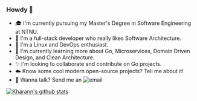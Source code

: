 ### Howdy 👋

- 🎓 I'm currently pursuing my Master's Degree in Software Engineering at NTNU.
- 👷 I'm a full-stack developer who really likes Software Architecture.
- 🐧 I'm a Linux and DevOps enthusiast.
- 🌱 I'm currently learning more about Go, Microservices, Domain Driven Design, and Clean Architecture.
- ✨ I'm looking to collaborate and contribute on Go projects.
- ☁️ Know some cool modern open-source projects? Tell me about it!
- 📮 Wanna talk? Send me an ![email](mailto:hey@akvo.no)

[![Kharann's github stats](https://github-readme-stats.vercel.app/api?username=kharann&count_private=true&theme=gruvbox)](https://github.com/anuraghazra/github-readme-stats)
